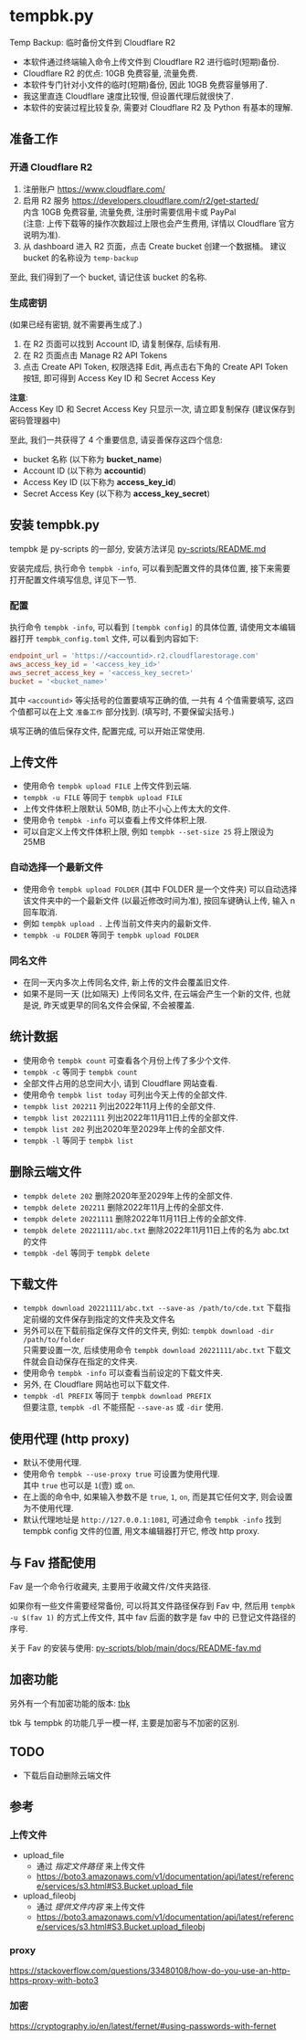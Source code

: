 # tempbk.py

Temp Backup: 临时备份文件到 Cloudflare R2

- 本软件通过终端输入命令上传文件到 Cloudflare R2 进行临时(短期)备份.
- Cloudflare R2 的优点: 10GB 免费容量, 流量免费.
- 本软件专门针对小文件的临时(短期)备份, 因此 10GB 免费容量够用了.
- 我这里直连 Cloudflare 速度比较慢, 但设置代理后就很快了.
- 本软件的安装过程比较复杂, 需要对 Cloudflare R2 及 Python 有基本的理解.

## 准备工作

### 开通 Cloudflare R2

1. 注册账户 <https://www.cloudflare.com/>
2. 启用 R2 服务 <https://developers.cloudflare.com/r2/get-started/>  
   内含 10GB 免费容量, 流量免费, 注册时需要信用卡或 PayPal  
   (注意: 上传下载等的操作次数超过上限也会产生费用,
    详情以 Cloudflare 官方说明为准).
3. 从 dashboard 进入 R2 页面，点击 Create bucket 创建一个数据桶。
   建议 bucket 的名称设为 `temp-backup`

至此, 我们得到了一个 bucket, 请记住该 bucket 的名称.

### 生成密钥

(如果已经有密钥, 就不需要再生成了.)

1. 在 R2 页面可以找到 Account ID, 请复制保存, 后续有用.
2. 在 R2 页面点击 Manage R2 API Tokens
3. 点击 Create API Token, 权限选择 Edit, 再点击右下角的 Create API
   Token 按钮, 即可得到 Access Key ID 和 Secret Access Key

**注意**:  
Access Key ID 和 Secret Access Key 只显示一次, 请立即复制保存
(建议保存到密码管理器中)

至此, 我们一共获得了 4 个重要信息, 请妥善保存这四个信息:

- bucket 名称 (以下称为 **bucket_name**)
- Account ID (以下称为 **accountid**)
- Access Key ID (以下称为 **access_key_id**)
- Secret Access Key (以下称为 **access_key_secret**)

## 安装 tempbk.py

tempbk 是 py-scripts 的一部分, 安装方法详见 [py-scripts/README.md](../README.md)

安装完成后, 执行命令 `tempbk -info`, 可以看到配置文件的具体位置,
接下来需要打开配置文件填写信息, 详见下一节.

### 配置

执行命令 `tempbk -info`, 可以看到 `[tempbk config]` 的具体位置,
请使用文本编辑器打开 `tempbk_config.toml` 文件, 可以看到内容如下:

```toml
endpoint_url = 'https://<accountid>.r2.cloudflarestorage.com'
aws_access_key_id = '<access_key_id>'
aws_secret_access_key = '<access_key_secret>'
bucket = '<bucket_name>'
```

其中 `<accountid>` 等尖括号的位置要填写正确的值, 一共有 4 个值需要填写,
这四个值都可以在上文 `准备工作` 部分找到. (填写时, 不要保留尖括号.)

填写正确的值后保存文件, 配置完成, 可以开始正常使用.


## 上传文件

- 使用命令 `tempbk upload FILE` 上传文件到云端.
- `tempbk -u FILE` 等同于 `tempbk upload FILE`
- 上传文件体积上限默认 50MB, 防止不小心上传太大的文件.
- 使用命令 `tempbk -info` 可以查看上传文件体积上限.
- 可以自定义上传文件体积上限, 例如 `tempbk --set-size 25` 将上限设为 25MB

### 自动选择一个最新文件

- 使用命令 `tempbk upload FOLDER` (其中 FOLDER 是一个文件夹)
  可以自动选择该文件夹中的一个最新文件 (以最近修改时间为准),
  按回车键确认上传, 输入 n 回车取消.
- 例如 `tempbk upload .` 上传当前文件夹内的最新文件.
- `tempbk -u FOLDER` 等同于 `tempbk upload FOLDER`

### 同名文件

- 在同一天内多次上传同名文件, 新上传的文件会覆盖旧文件.
- 如果不是同一天 (比如隔天) 上传同名文件, 在云端会产生一个新的文件,
  也就是说, 昨天或更早的同名文件会保留, 不会被覆盖.

## 统计数据

- 使用命令 `tempbk count` 可查看各个月份上传了多少个文件.
- `tempbk -c` 等同于 `tempbk count`
- 全部文件占用的总空间大小, 请到 Cloudflare 网站查看.
- 使用命令 `tempbk list today` 可列出今天上传的全部文件.
- `tempbk list 202211` 列出2022年11月上传的全部文件.
- `tempbk list 20221111` 列出2022年11月11日上传的全部文件.
- `tempbk list 202` 列出2020年至2029年上传的全部文件.
- `tempbk -l` 等同于 `tempbk list`

## 删除云端文件

- `tempbk delete 202` 删除2020年至2029年上传的全部文件.
- `tempbk delete 202211` 删除2022年11月上传的全部文件.
- `tempbk delete 20221111` 删除2022年11月11日上传的全部文件.
- `tempbk delete 20221111/abc.txt` 删除2022年11月11日上传的名为 abc.txt 的文件
- `tempbk -del` 等同于 `tempbk delete`

## 下载文件

- `tempbk download 20221111/abc.txt --save-as /path/to/cde.txt`
  下载指定前缀的文件保存到指定的文件夹及文件名
- 另外可以在下载前指定保存文件的文件夹, 例如:
  `tempbk download -dir /path/to/folder`  
  只需要设置一次, 后续使用命令 `tempbk download 20221111/abc.txt`
  下载文件就会自动保存在指定的文件夹.
- 使用命令 `tempbk -info` 可以查看当前设定的下载文件夹.
- 另外, 在 Cloudflare 网站也可以下载文件.
- `tempbk -dl PREFIX` 等同于 `tempbk download PREFIX`  
  但要注意, `tempbk -dl` 不能搭配 `--save-as` 或 `-dir` 使用.

## 使用代理 (http proxy)

- 默认不使用代理.
- 使用命令 `tempbk --use-proxy true` 可设置为使用代理.  
  其中 `true` 也可以是 `1`(壹) 或 `on`.
- 在上面的命令中, 如果输入参数不是 `true`, `1`, `on`, 而是其它任何文字,
  则会设置为不使用代理.
- 默认代理地址是 `http://127.0.0.1:1081`, 可通过命令 `tempbk -info`
  找到 tempbk config 文件的位置, 用文本编辑器打开它, 修改 http proxy.

## 与 Fav 搭配使用

Fav 是一个命令行收藏夹, 主要用于收藏文件/文件夹路径.

如果你有一些文件需要经常备份, 可以将其文件路径保存到 Fav 中, 然后用
`tempbk -u $(fav 1)` 的方式上传文件, 其中 fav 后面的数字是 fav 中的
已登记文件路径的序号.

关于 Fav 的安装与使用:
[py-scripts/blob/main/docs/README-fav.md](https://github.com/ahui2016/py-scripts/blob/main/docs/README-fav.md)

## 加密功能

另外有一个有加密功能的版本: [tbk](https://github.com/ahui2016/py-scripts)

tbk 与 tempbk 的功能几乎一模一样, 主要是加密与不加密的区别.

## TODO

- 下载后自动删除云端文件

## 参考

### 上传文件

- upload_file
  - 通过 *指定文件路径* 来上传文件
  - <https://boto3.amazonaws.com/v1/documentation/api/latest/reference/services/s3.html#S3.Bucket.upload_file>
- upload_fileobj
  - 通过 *提供文件内容* 来上传文件
  - <https://boto3.amazonaws.com/v1/documentation/api/latest/reference/services/s3.html#S3.Bucket.upload_fileobj>

### proxy

<https://stackoverflow.com/questions/33480108/how-do-you-use-an-http-https-proxy-with-boto3>

### 加密

<https://cryptography.io/en/latest/fernet/#using-passwords-with-fernet>
